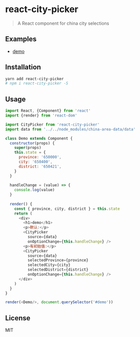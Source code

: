 # react-city-picker
> A React component for china city selections

## Examples
- [demo](https://rainkolwa.github.io/react-city-picker/demo/dist/)

## Installation
```bash
yarn add react-city-picker
# npm i react-city-picker -S
```

## Usage
```javascript
import React, {Component} from 'react'
import {render} from 'react-dom'

import CityPicker from 'react-city-picker'
import data from '../../node_modules/china-area-data/data'

class Demo extends Component {
  constructor(props) {
    super(props)
    this.state = {
      province: '650000',
      city: '650400',
      district: '650421',
    }
  }
  
  handleChange = (value) => {
    console.log(value)
  }
  
  render() {
    const { province, city, district } = this.state
    return (
      <div>
        <h1>demo</h1>
        <p>默认:</p>
        <CityPicker
          source={data}
          onOptionChange={this.handleChange} />
        <p>有初始值:</p>
        <CityPicker
          source={data}
          selectedProvince={province}
          selectedCity={city}
          selectedDistrict={district}
          onOptionChange={this.handleChange} />
      </div>
    )
  }
}

render(<Demo/>, document.querySelector('#demo'))
```

## License
MIT